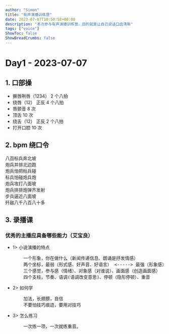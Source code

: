 ```yaml
---
author: "Simon"
title: "有声演播训练营"
date: 2023-07-07T10:50:58+08:00
description: "本次参与有声演播训练营，目的就是让自己说话口齿清晰"
tags: ["voice"]
ShowToc: false
ShowBreadCrumbs: false
---
```


# Day1 - 2023-07-07

## 1. 口部操

- 撅唇咧唇（1234） 2 个八拍
- 绕唇（12） 正反 4 个八拍
- 唇颤音 8 次
- 顶舌 10 次
- 绕舌（12） 正反 2 个八拍
- 打开口腔 10 次

## 2. bpm 绕口令

<pre>
八百标兵奔北坡
炮兵并排北边跑
炮兵怕把标兵碰
标兵怕碰炮兵炮
炮兵攻打八面坡
炮兵排排炮弹齐发射
步兵逼近八面坡
歼敌八千八百八十多
</pre>

## 3. 录播课

### 优秀的主播应具备哪些能力（艾宝良）

- 1> 小说演播的特点
  <pre>
      一个形象，你在做什么（新闻传递信息、朗诵是抒发情感）
      两个坐标，最弱（形式感、好声音、好语言） <-----> 最强（形象感）
      三个感觉，参与感（情绪）、对象感（对谁说）、画面感（创造画面感）
      四个支柱，节奏、语调(语调改变意思)、停顿（隐形停顿）、重音
  </pre>
- 2> 如何学
  <pre>
      加法，长翅膀，自信
      不要怕技巧痕迹，要用对技巧
  </pre>

- 3> 怎么练习
  <pre>
      一次练一项，一次就练重音。
  </pre>
